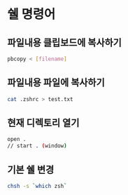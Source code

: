 # 쉘 명령어

## 파일내용 클립보드에 복사하기
```sh
pbcopy < [filename]
```

## 파일내용 파일에 복사하기
```sh
cat .zshrc > test.txt
```

## 현재 디렉토리 열기
```sh
open .
// start . (window)
```

## 기본 쉘 변경
```sh
chsh -s `which zsh`
```
